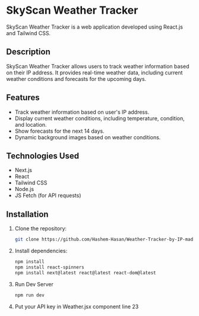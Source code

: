 # SkyScan Weather Tracker

SkyScan Weather Tracker is a web application developed using React.js and Tailwind CSS.

## Description

SkyScan Weather Tracker allows users to track weather information based on their IP address. It provides real-time weather data, including current weather conditions and forecasts for the upcoming days.

## Features

- Track weather information based on user's IP address.
- Display current weather conditions, including temperature, condition, and location.
- Show forecasts for the next 14 days.
- Dynamic background images based on weather conditions.

## Technologies Used

- Next.js
- React
- Tailwind CSS
- Node.js
- JS Fetch (for API requests)

## Installation

1. Clone the repository:
   ```bash
   git clone https://github.com/Hashem-Hasan/Weather-Tracker-by-IP-made-with-React.js-and-TailwindCSS

2. Install dependencies:
   ```bash
   npm install
   npm install react-spinners
   npm install next@latest react@latest react-dom@latest
3. Run Dev Server
   ```bash
   npm run dev

4. Put your API key in Weather.jsx component line 23
